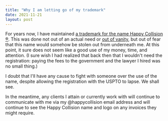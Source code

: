 ```yaml
---
title: "Why I am letting go of my trademark"
date: 2021-11-21
layout: post
---
```


For years now, I have maintained [a trademark for the name Happy Collision ®][my-trademark]. This was done not out of an actual need or [out of vanity][vanity-registration], but out of fear that this name would somehow be stolen out from underneath me. At this point, it sure does not seem like a good use of my money, time, and attention. (I sure wish I had realized that back then that I wouldn't need the registration: paying the fees to the government and the lawyer I hired was no small thing.)

I doubt that I'll have any cause to fight with someone over the use of the name, despite allowing the registration with the USPTO to lapse. We shall see.

In the meantime, any clients I attain or currently work with will continue to communicate with me via my @happycollision email address and will continue to see the Happy Collision name and logo on any invoices they might require.

[my-trademark]: https://tsdr.uspto.gov/#caseNumber=85583560&caseSearchType=US_APPLICATION&caseType=SERIAL_NO&searchType=statusSearch
[vanity-registration]: https://www.likelihoodofconfusion.com/why-i-let-my-trademark-registration-lapse/
